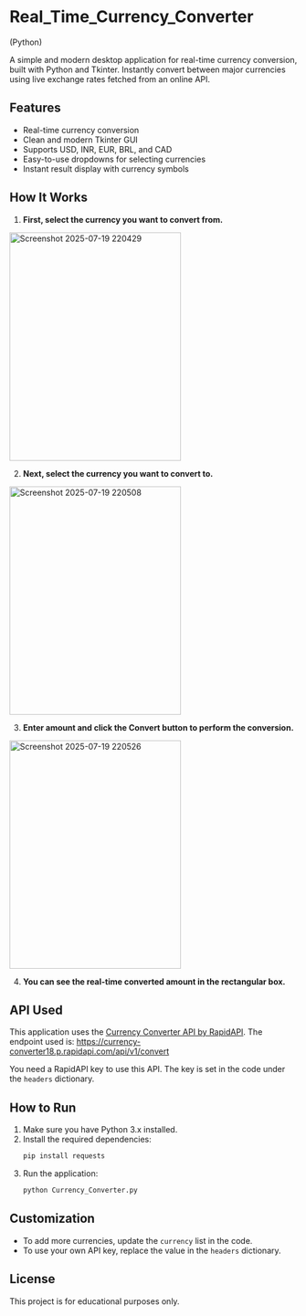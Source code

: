 # Real_Time_Currency_Converter
(Python)

A simple and modern desktop application for real-time currency conversion, built with Python and Tkinter. Instantly convert between major currencies using live exchange rates fetched from an online API.

## Features
- Real-time currency conversion
- Clean and modern Tkinter GUI
- Supports USD, INR, EUR, BRL, and CAD
- Easy-to-use dropdowns for selecting currencies
- Instant result display with currency symbols
## How It Works
1. **First, select the currency you want to convert from.**  
<img width="300" height="400" alt="Screenshot 2025-07-19 220429" src="https://github.com/user-attachments/assets/a6505cd8-f547-4e06-9ee4-db9e7ba44cbf" />

2. **Next, select the currency you want to convert to.**  
<img width="300" height="400" alt="Screenshot 2025-07-19 220508" src="https://github.com/user-attachments/assets/9c72b7d9-f084-40ac-8ec2-0f8187e70c8e" />

3. **Enter amount and click the Convert button to perform the conversion.**  
<img width="300" height="400" alt="Screenshot 2025-07-19 220526" src="https://github.com/user-attachments/assets/4a4f8eff-1686-40ba-ae0c-9392f9f5f41d" />

4. **You can see the real-time converted amount in the rectangular box.**

## API Used
This application uses the [Currency Converter API by RapidAPI](https://rapidapi.com/). The endpoint used is:
https://currency-converter18.p.rapidapi.com/api/v1/convert

You need a RapidAPI key to use this API. The key is set in the code under the `headers` dictionary.

## How to Run
1. Make sure you have Python 3.x installed.
2. Install the required dependencies:
   ```bash
   pip install requests
   ```
3. Run the application:
   ```bash
   python Currency_Converter.py
   ```

## Customization
- To add more currencies, update the `currency` list in the code.
- To use your own API key, replace the value in the `headers` dictionary.

## License
This project is for educational purposes only. 
